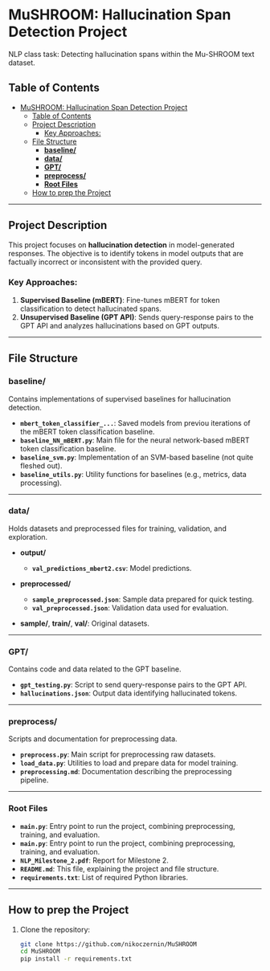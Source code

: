 # MuSHROOM: Hallucination Span Detection Project
NLP class task: Detecting hallucination spans within the Mu-SHROOM text dataset.

## Table of Contents
<!-- TOC -->
* [MuSHROOM: Hallucination Span Detection Project](#mushroom--hallucination-span-detection-project)
  * [Table of Contents](#table-of-contents)
  * [Project Description](#project-description)
    * [Key Approaches:](#key-approaches-)
  * [File Structure](#file-structure)
    * [**baseline/**](#baseline)
    * [**data/**](#data)
    * [**GPT/**](#gpt)
    * [**preprocess/**](#preprocess)
    * [**Root Files**](#root-files)
  * [How to prep the Project](#how-to-prep-the-project)
<!-- TOC -->

---

## Project Description

This project focuses on **hallucination detection** in model-generated responses. The objective is to identify tokens in model outputs that are factually incorrect or inconsistent with the provided query. 

### Key Approaches:
1. **Supervised Baseline (mBERT)**: Fine-tunes mBERT for token classification to detect hallucinated spans.
2. **Unsupervised Baseline (GPT API)**: Sends query-response pairs to the GPT API and analyzes hallucinations based on GPT outputs.

---

## File Structure

### **baseline/**
Contains implementations of supervised baselines for hallucination detection.

- **`mbert_token_classifier_...`**: Saved models from previou iterations of the mBERT token classification baseline.
- **`baseline_NN_mBERT.py`**: Main file for the neural network-based mBERT token classification baseline.
- **`baseline_svm.py`**: Implementation of an SVM-based baseline (not quite fleshed out).
- **`baseline_utils.py`**: Utility functions for baselines (e.g., metrics, data processing).

---

### **data/**
Holds datasets and preprocessed files for training, validation, and exploration.

- **output/**
  - **`val_predictions_mbert2.csv`**: Model predictions.

- **preprocessed/**
  - **`sample_preprocessed.json`**: Sample data prepared for quick testing.
  - **`val_preprocessed.json`**: Validation data used for evaluation.

- **sample/**, **train/**, **val/**: Original datasets.

---

### **GPT/**
Contains code and data related to the GPT baseline.

- **`gpt_testing.py`**: Script to send query-response pairs to the GPT API.
- **`hallucinations.json`**: Output data identifying hallucinated tokens.

---

### **preprocess/**
Scripts and documentation for preprocessing data.

- **`preprocess.py`**: Main script for preprocessing raw datasets.
- **`load_data.py`**: Utilities to load and prepare data for model training.
- **`preprocessing.md`**: Documentation describing the preprocessing pipeline.

---

### **Root Files**
- **`main.py`**: Entry point to run the project, combining preprocessing, training, and evaluation.
- **`main.py`**: Entry point to run the project, combining preprocessing, training, and evaluation.
- **`NLP_Milestone_2.pdf`**: Report for Milestone 2.
- **`README.md`**: This file, explaining the project and file structure.
- **`requirements.txt`**: List of required Python libraries.

---

## How to prep the Project

1. Clone the repository:
   ```bash
   git clone https://github.com/nikoczernin/MuSHROOM
   cd MuSHROOM
   pip install -r requirements.txt
   ```

